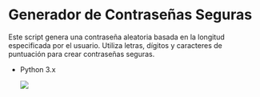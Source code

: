 <h1>Generador de Contraseñas Seguras</h1>

<p>Este script genera una contraseña aleatoria basada en la longitud especificada por el usuario. Utiliza letras, dígitos y caracteres de puntuación para crear contraseñas seguras.</p>

<ul>
  <li>Python 3.x</li>
<p></p>
<img src="https://media.licdn.com/dms/image/v2/D4D22AQEIBUEDjSVSxA/feedshare-shrink_2048_1536/B4DZQ0RkR_GUAw-/0/1736043808488?e=1738800000&v=beta&t=3klmNrR3krDUh2UbjBnYeqaoe9SVvS0pdoK-_k6d9Q0">
